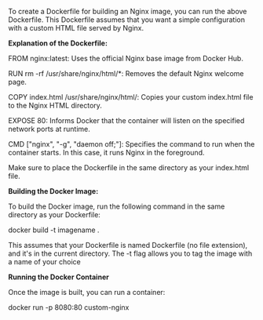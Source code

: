 To create a Dockerfile for building an Nginx image, you can run the above Dockerfile. This Dockerfile assumes that you want a simple configuration with a custom HTML file served by Nginx.  

  

__Explanation of the Dockerfile:__


FROM nginx:latest:    Uses the official Nginx base image from Docker Hub.

RUN rm -rf /usr/share/nginx/html/*: Removes the default Nginx welcome page.

COPY index.html /usr/share/nginx/html/: Copies your custom index.html file to the Nginx HTML directory.

EXPOSE 80: Informs Docker that the container will listen on the specified network ports at runtime.

CMD ["nginx", "-g", "daemon off;"]: Specifies the command to run when the container starts. In this case, it runs Nginx in the foreground.


Make sure to place the Dockerfile in the same directory as your index.html file.


__Building the Docker Image:__

To build the Docker image, run the following command in the same directory as your Dockerfile:


docker build -t imagename . 

This assumes that your Dockerfile is named Dockerfile (no file extension), and it's in the current directory. The -t flag allows you to tag the image with a name of your choice 


__Running the Docker Container__

Once the image is built, you can run a container:

docker run -p 8080:80 custom-nginx


